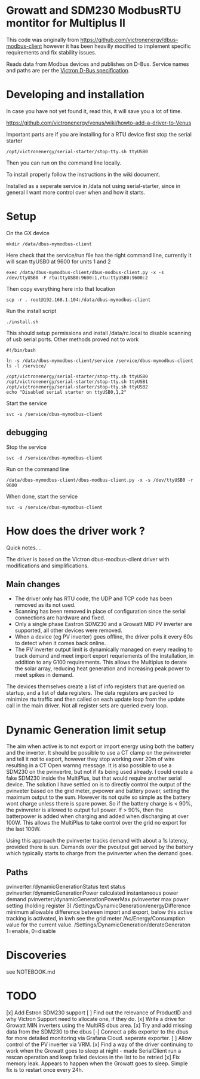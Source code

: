 # Growatt and SDM230 ModbusRTU montitor for Multiplus II

This code was originally from https://github.com/victronenergy/dbus-modbus-client however it has been heavilly modified to implement specific requirements and fix stability issues.

Reads data from Modbus devices and publishes on D-Bus.  Service names and
paths are per the [Victron D-Bus specification](https://github.com/victronenergy/venus/wiki/dbus).


# Developing and installation

In case you have not yet found it, read this, it will save you a lot of time.

https://github.com/victronenergy/venus/wiki/howto-add-a-driver-to-Venus

Important parts are if you are installing for a RTU device first stop the serial starter

    /opt/victronenergy/serial-starter/stop-tty.sh ttyUSB0

Then you can run on the command line locally.

To install properly follow the instructions in the wiki document.

Installed as a seperate service in /data not using serial-starter, since in general I want more control over when and how it starts.

# Setup

On the GX device

    mkdir /data/dbus-mymodbus-client

Here check that the service/run file has the right command line, currently It will scan ttyUSB0 at 9600 for units 1 and 2

    exec /data/dbus-mymodbus-client/dbus-modbus-client.py -x -s /dev/ttyUSB0 -F rtu:ttyUSB0:9600:1,rtu:ttyUSB0:9600:2

Then copy everything here into that location

    scp -r . root@192.168.1.104:/data/dbus-mymodbus-client

Run the install script

    ./install.sh

This should setup permissions and install /data/rc.local to disable scanning of usb serial ports. Other methods proved not to work

    #!/bin/bash
    
    ln -s /data/dbus-mymodbus-client/service /service/dbus-mymodbus-client
    ls -l /service/
    
    /opt/victronenergy/serial-starter/stop-tty.sh ttyUSB0
    /opt/victronenergy/serial-starter/stop-tty.sh ttyUSB1
    /opt/victronenergy/serial-starter/stop-tty.sh ttyUSB2
    echo "Disabled serial starter on ttyUSB0,1,2"


Start the service

    svc -u /service/dbus-mymodbus-client

## debugging

Stop the service

    svc -d /service/dbus-mymodbus-client

Run on the command line

    /data/dbus-mymodbus-client/dbus-modbus-client.py -x -s /dev/ttyUSB0 -r 9600

When done, start the service

    svc -u /service/dbus-mymodbus-client

# How does the driver work ?

Quick notes....

The driver is based on the Victron dbus-modbus-client driver with modifications and simplifications.

## Main changes

* The driver only has RTU code, the UDP and TCP code has been removed as its not used.
* Scanning has been removed in place of configuration since the serial connections are hardware and fixed. 
* Only a single phase Eastron SDM230 and a Growatt MID PV inverter are supported, all other devices were removed.
* When a device (eg PV inverter) goes offline, the driver polls it every 60s to detect when it comes back online.
* The PV inverter output limit is dynamically managed on every reading to track demand and meet import export requriements of the installation, in addition to any G100 requirements. This allows the Multiplus to derate the solar array, reducing heat generation and increasing peak power to meet spikes in demand.


The devices themselves create a list of info registers that are queried on startup, and a list of 
data registers. The data registers are packed to minimize rtu traffic and then called on each 
update loop from the update call in the main driver. Not all register sets are queried every loop.

# Dynamic Generation limit setup

The aim when active is to not export or import energy using both the battery and the inverter.
It should be possible to use a CT clamp on the pvinvereter and tell it not to export, however
they stop working over 20m of wire resulting in a CT Open warnng message. It is also possible 
to use a SDM230 on the pvinvertre, but not if its being used already. I could create a fake SDM230
inside the MultiPlus, but that would require another serial device. The solution I have settled on
is to directly control the output of the pvinveter based on the grid meter, pvpower and battery power, setting the maximum output to the sum. However its not quite so simple as the battery wont charge unless there is spare power. So if the battery charge is < 90%, the pvinvreter is allowed to output full power. If > 90%, then the batterpower is added when charging and added when discharging at over 100W. This allows the MultiPlus to take control over the grid no export for the last 100W.

Using this approach the pvinverter tracks demand with about a 1s latency, provided there is sun. Demands over the pvoutput get served by the battery which typically starts to charge from the pvinverter when the demand goes.

## Paths

pvinverter:/dynamicGenerationStatus text status
pvinverter:/dynamicGenerationPower calculated instantaneous power demand
pvinverter:/dynamicGenerationPowerMax pvinveerter max power setting (holding register 3)
/Settings/DynamicGeneration/energyDifference minimum allowable difference between import and export, below this active tracking is activated, in kwh see the grid meter /Ac/Energy/Consumption value for the current value.
/Settings/DynamicGeneration/derateGeneraton 1=enable, 0=disable


# Discoveries

see NOTEBOOK.md


# TODO

[x] Add Estron SDM230 support
[ ] Find out the relevance of ProductID and why Victron Support need to allocate one, if they do.
[x] Write a drive for Growatt MIN inverters using the MultiRS dbus area.
[x] Try and add missing data from the SDM230 to the dbus
[-] Connect a p8s exporter to the dbus for more detailed monitoring via Grafana Cloud. seperate exporter.
[ ] Allow control of the PV inverter via VRM.
[x] Find a way of the driver continuing to work when the Growatt goes to sleep at night - made SerialClient run a rescan operation and keep failed devices in the list to be retried
[x] Fix memory leak. Appears to happen when the Growatt goes to sleep. Simple fix is to restart once every 24h.



